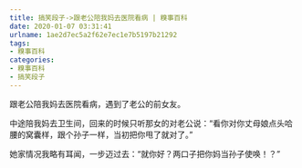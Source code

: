 ```yaml
---
title: 搞笑段子->跟老公陪我妈去医院看病 | 糗事百科
date: 2020-01-07 03:31:41
urlname: 1ae2d7ec5a2f62e7ec1e7b5197b21292
tags: 
- 糗事百科
categories:
- 糗事百科
- 搞笑段子
---
```

跟老公陪我妈去医院看病，遇到了老公的前女友。

中途陪我妈去卫生间，回来的时候只听那女的对老公说：“看你对你丈母娘点头哈腰的窝囊样，跟个孙子一样，当初把你甩了就对了。”

她家情况我略有耳闻，一步迈过去：“就你好？两口子把你妈当孙子使唤！？”


